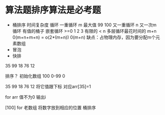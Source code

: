 # 算法题排序算法是必考题

- 桶排序
  时间复杂度 循环
  一重循环 m 最大值 99 100
  又一重循环 n
  又一次m 循环 有值的桶子
    嵌套循环 >=0 1 2 3 有限的 < n
    多层循环最花时间的 m+n
  0(m+n+m+n) = o(2*(m+n)) 0(m+n)
  缺点：占物理内存，因为要分配m个元素数组
- 冒泡 
- 快排

35 99 18 76 12

排序？
初始化数组 100
0-99 0

35 99 18 76 12
将它值跟下标 对应arr[35]=1

for arr
值不为0 输出i

[100] 
for 老数组
将数字放到相应的位置
桶排序